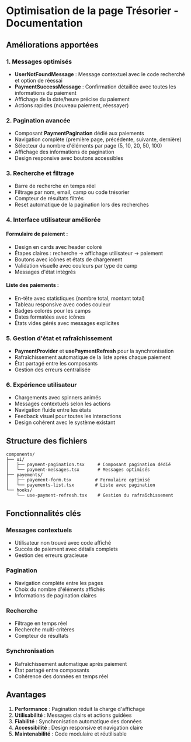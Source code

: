 # Optimisation de la page Trésorier - Documentation

## Améliorations apportées

### 1. Messages optimisés
- **UserNotFoundMessage** : Message contextuel avec le code recherché et option de réessai
- **PaymentSuccessMessage** : Confirmation détaillée avec toutes les informations du paiement
- Affichage de la date/heure précise du paiement
- Actions rapides (nouveau paiement, réessayer)

### 2. Pagination avancée
- Composant **PaymentPagination** dédié aux paiements
- Navigation complète (première page, précédente, suivante, dernière)
- Sélecteur du nombre d'éléments par page (5, 10, 20, 50, 100)
- Affichage des informations de pagination
- Design responsive avec boutons accessibles

### 3. Recherche et filtrage
- Barre de recherche en temps réel
- Filtrage par nom, email, camp ou code trésorier
- Compteur de résultats filtrés
- Reset automatique de la pagination lors des recherches

### 4. Interface utilisateur améliorée
#### Formulaire de paiement :
- Design en cards avec header coloré
- Étapes claires : recherche → affichage utilisateur → paiement
- Boutons avec icônes et états de chargement
- Validation visuelle avec couleurs par type de camp
- Messages d'état intégrés

#### Liste des paiements :
- En-tête avec statistiques (nombre total, montant total)
- Tableau responsive avec codes couleur
- Badges colorés pour les camps
- Dates formatées avec icônes
- États vides gérés avec messages explicites

### 5. Gestion d'état et rafraîchissement
- **PaymentProvider** et **usePaymentRefresh** pour la synchronisation
- Rafraîchissement automatique de la liste après chaque paiement
- État partagé entre les composants
- Gestion des erreurs centralisée

### 6. Expérience utilisateur
- Chargements avec spinners animés
- Messages contextuels selon les actions
- Navigation fluide entre les états
- Feedback visuel pour toutes les interactions
- Design cohérent avec le système existant

## Structure des fichiers

```
components/
├── ui/
│   ├── payment-pagination.tsx     # Composant pagination dédié
│   └── payment-messages.tsx       # Messages optimisés
├── payements/
│   ├── payement-form.tsx         # Formulaire optimisé
│   └── payements-list.tsx        # Liste avec pagination
└── hooks/
    └── use-payment-refresh.tsx    # Gestion du rafraîchissement
```

## Fonctionnalités clés

### Messages contextuels
- Utilisateur non trouvé avec code affiché
- Succès de paiement avec détails complets
- Gestion des erreurs gracieuse

### Pagination
- Navigation complète entre les pages
- Choix du nombre d'éléments affichés
- Informations de pagination claires

### Recherche
- Filtrage en temps réel
- Recherche multi-critères
- Compteur de résultats

### Synchronisation
- Rafraîchissement automatique après paiement
- État partagé entre composants
- Cohérence des données en temps réel

## Avantages

1. **Performance** : Pagination réduit la charge d'affichage
2. **Utilisabilité** : Messages clairs et actions guidées
3. **Fiabilité** : Synchronisation automatique des données
4. **Accessibilité** : Design responsive et navigation claire
5. **Maintenabilité** : Code modulaire et réutilisable
